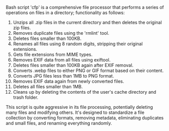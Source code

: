Bash script 'cfp' is a comprehensive file processor that performs a series of operations on files in a directory; functionality as follows:

1. Unzips all .zip files in the current directory and then deletes the original zip files.
2. Removes duplicate files using the 'rmlint' tool.
3. Deletes files smaller than 100KB.
4. Renames all files using 8 random digits, stripping their original extensions.
5. Gets file extensions from MIME types.
6. Removes EXIF data from all files using exiftool.
7. Deletes files smaller than 100KB again after EXIF removal.
8. Converts .webp files to either PNG or GIF format based on their content.
9. Converts JPG files less than 1MB to PNG format.
10. Removes EXIF data again from newly converted files.
11. Deletes all files smaller than 1MB.
12. Cleans up by deleting the contents of the user's cache directory and trash folder.

This script is quite aggressive in its file processing, potentially deleting many files and modifying others. It's designed to standardize a file collection by converting formats, removing metadata, eliminating duplicates and small files, and renaming everything randomly.
